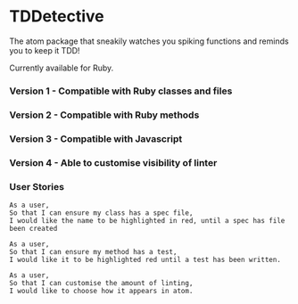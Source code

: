 # TDDetective

The atom package that sneakily watches you spiking functions and reminds you to keep it TDD!

Currently available for Ruby.

### Version 1 - Compatible with Ruby classes and files

### Version 2 - Compatible with Ruby methods

### Version 3 - Compatible with Javascript

### Version 4 - Able to customise visibility of linter

### User Stories

```
As a user,
So that I can ensure my class has a spec file,
I would like the name to be highlighted in red, until a spec has file been created

As a user,
So that I can ensure my method has a test,
I would like it to be highlighted red until a test has been written.

As a user,
So that I can customise the amount of linting,
I would like to choose how it appears in atom.
```
